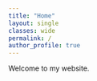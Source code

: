 ```yaml
---
title: "Home"
layout: single
classes: wide
permalink: /
author_profile: true
---
```


Welcome to my website.
